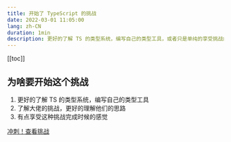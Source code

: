 ```yaml
---
title: 开始了 TypeScript 的挑战
date: 2022-03-01 11:05:00
lang: zh-CN
duration: 1min
description: 更好的了解 TS 的类型系统，编写自己的类型工具，或者只是单纯的享受挑战的乐趣
---
```


[[toc]]

## 为啥要开始这个挑战
1. 更好的了解 TS 的类型系统，编写自己的类型工具
2. 了解大佬的挑战，更好的理解他们的思路
3. 有点享受这种挑战完成时候的感觉

[冲刺！查看挑战](/projects/challenges/typescript)
